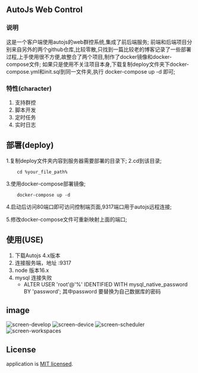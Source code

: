 ## AutoJs Web Control


### 说明
这是一个客户端使用autojs的web群控系统,集成了前后端服务;
前端和后端项目分别来自另外的两个github仓库,比较零散,只找到一篇比较老的博客记录了一些部署过程,上手使用很不方便,故整合了两个项目,制作了docker镜像和docker-compose文件;
如果只是使用不关注项目本身,下载复制deploy文件夹下docker-compose.yml和init.sql到同一文件夹,执行 docker-compose up -d 即可;

### 特性(character)

1. 支持群控
2. 脚本开发
3. 定时任务
4. 实时日志

## 部署(deploy)
1.复制deploy文件夹内容到服务器需要部署的目录下;
2.cd到该目录; 
```
    cd %your_file_path%
```
3.使用docker-compose部署镜像;
```
    docker-compose up -d
```
4.启动后访问80端口即可访问控制端页面,9317端口用于autojs远程连接;

5.修改docker-compose文件可重新映射上面的端口;

## 使用(USE)
1. 下载Autojs 4.x版本
2. 连接服务端，地址 <ip>:9317
3. node 版本16.x
4. mysql 连接失败
    - ALTER USER 'root'@'%' IDENTIFIED WITH mysql_native_password BY 'password';  其中password 要替换为自己数据库的密码


## image

![screen-develop](https://raw.githubusercontent.com/zrk1993/autojs-web-control/master/image/develop.png)
![screen-device](https://raw.githubusercontent.com/zrk1993/autojs-web-control/master/image/device.png)
![screen-scheduler](https://raw.githubusercontent.com/zrk1993/autojs-web-control/master/image/scheduler.png)
![screen-workspaces](https://raw.githubusercontent.com/zrk1993/autojs-web-control/master/image/workspaces.png)

## License

application is [MIT licensed](LICENSE).
